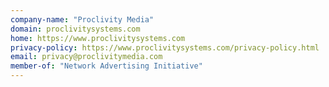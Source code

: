 ```yaml
---
company-name: "Proclivity Media"
domain: proclivitysystems.com
home: https://www.proclivitysystems.com
privacy-policy: https://www.proclivitysystems.com/privacy-policy.html
email: privacy@proclivitymedia.com
member-of: "Network Advertising Initiative"
---
```




